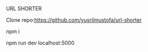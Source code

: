 URL SHORTER

Clone repo:https://github.com/yusrilmustofa/url-shorter

npm i

npm run dev
localhost:5000
